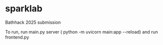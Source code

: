 # sparklab
Bathhack 2025 submission

To run, run main.py server ( python -m uvicorn main:app --reload) and run frontend.py
